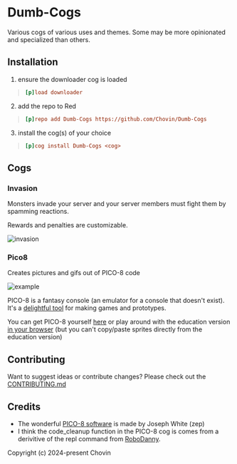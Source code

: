 # Dumb-Cogs

Various cogs of various uses and themes. Some may be more opinionated and specialized than others.

## Installation

1. ensure the downloader cog is loaded
> ```ini
> [p]load downloader
> ```
2. add the repo to Red
> ```ini
> [p]repo add Dumb-Cogs https://github.com/Chovin/Dumb-Cogs
> ```
3. install the cog(s) of your choice
> ```ini
> [p]cog install Dumb-Cogs <cog>
> ```

## Cogs

### Invasion

Monsters invade your server and your server members must fight them by spamming reactions.

Rewards and penalties are customizable.

![invasion](https://github.com/user-attachments/assets/8031be42-f8a9-4e5c-bd6f-eb3cd3f9afbc)

### Pico8

Creates pictures and gifs out of PICO-8 code

![example](https://github.com/user-attachments/assets/ce11ec8a-d8c3-4927-8436-04bb6ec413e3)

PICO-8 is a fantasy console (an emulator for a console that doesn't exist). It's a [delightful tool](https://youtu.be/K5RXMuH54iw) for making games and prototypes.

You can get PICO-8 yourself [here](https://www.lexaloffle.com/pico-8.php) or 
play around with the education version [in your browser](https://www.pico-8-edu.com/) (but you can't copy/paste sprites directly from the education version)

## Contributing

Want to suggest ideas or contribute changes? Please check out the [CONTRIBUTING.md](CONTRIBUTING.md)

## Credits

* The wonderful [PICO-8 software](https://pico8.com/) is made by Joseph White (zep)
* I think the code_cleanup function in the PICO-8 cog is comes from a derivitive of the repl command from [RoboDanny](https://github.com/Rapptz/RoboDanny/blob/rewrite/cogs/admin.py#L97-L104).

Copyright (c) 2024-present Chovin
